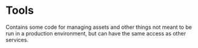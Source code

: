 # Tools

Contains some code for managing assets and other things
not meant to be run in a production environment,
but can have the same access as other services.
